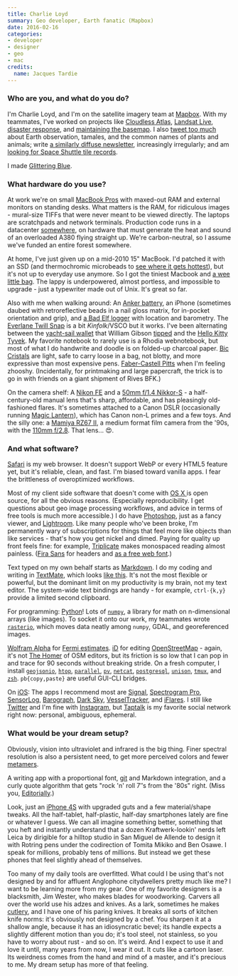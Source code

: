 ```yaml
---
title: Charlie Loyd
summary: Geo developer, Earth fanatic (Mapbox)
date: 2016-02-16
categories:
- developer
- designer
- geo
- mac
credits:
  name: Jacques Tardie
---
```


### Who are you, and what do you do?

I'm Charlie Loyd, and I'm on the satellite imagery team at [Mapbox](https://www.mapbox.com/ "A mapping company."). With my teammates, I've worked on projects like [Cloudless Atlas](http://www.wired.com/2013/05/a-cloudless-atlas/ "A WIRED article about MapBox's satellite imagery."), [Landsat Live](http://www.citylab.com/design/2015/03/roam-the-earth-in-real-time/388252/ "A CityLab article about MapBox's real-time satellite imagery."), [disaster response](https://www.mapbox.com/blog/nepal-imagery-collection/ "Charlie's MapBox's post about map data collection and disasters."), and [maintaining the basemap](https://www.mapbox.com/blog/new-zealand-aerial/ "Charlie's MapBox post about New Zealand."). I also [tweet too much](https://twitter.com/vruba "Charlie's Twitter account.") about Earth observation, tamales, and the common names of plants and animals; write [a similarly diffuse newsletter](http://tinyletter.com/vruba "Charlie's newsletter."), increasingly irregularly; and am [looking for Space Shuttle tile records](http://shuttletiles.space "Charlie's space shuttle tiles website.").

I made [Glittering Blue](https://glittering.blue/ "Charlie's Earth animation site.").

### What hardware do you use?

At work we're on small [MacBook Pros][macbook-pro] with maxed-out RAM and external monitors on standing desks. What matters is the RAM, for ridiculous images - mural-size TIFFs that were never meant to be viewed directly. The laptops are scratchpads and network terminals. Production code runs in a datacenter [somewhere](http://creativetimereports.org/2014/05/20/ingrid-burrington-the-cloud-is-not-the-territory-wnv/ "An article about data centers in northern Virginia."), on hardware that must generate the heat and sound of an overloaded A380 flying straight up. We're carbon-neutral, so I assume we've funded an entire forest somewhere.

At home, I've just given up on a mid-2010 15" MacBook. I'd patched it with an SSD (and thermochromic microbeads to [see where it gets hottest](https://twitter.com/vruba/status/627895234765000704 "Charlie's tweet showing the hot patches on his laptop.")), but it's not up to everyday use anymore. So I got the tiniest Macbook and [a wee little bag][campus-messenger]. The lappy is underpowered, almost portless, and impossible to upgrade - just a typewriter made out of Unix. It's great so far.

Also with me when walking around: An [Anker battery][astro-6700], an iPhone (sometimes daubed with retroreflective beads in a nail gloss matrix, for in-pocket orientation and grip), and [a Bad Elf logger][gps-pro-plus] with location and barometry. The [Everlane Twill Snap][twill-snap] is a bit _Kinfolk_/VSCO but it works. I've been alternating between the [yacht-sail wallet][wa-ben] that William Gibson [tipped](http://boingboing.net/2011/09/01/william-gibson-interview-boing.html "A Boing Boing interview with Willian Gibson.") and the [Hello Kitty Tyvek][hello-kitty-tyvek-mighty]. My favorite notebook to rarely use is a Rhodia webnotebook, but most of what I do handwrite and doodle is on folded-up charcoal paper. [Bic Cristals][cristal-xtra-smooth] are light, safe to carry loose in a bag, not blotty, and more expressive than most expensive pens. [Faber-Castell Pitts][pitt] when I'm feeling zhooshy. (Incidentally, for printmaking and large papercraft, the trick is to go in with friends on a giant shipment of Rives BFK.)

On the camera shelf: A [Nikon FE][fe] and a [50mm f/1.4 Nikkor-S][50mm-f1.4-nikkor-s-auto] - a half-century-old manual lens that's sharp, affordable, and has pleasingly old-fashioned flares. It's sometimes attached to a Canon DSLR (occasionally running [Magic Lantern][magic-lantern]), which has Canon non-L primes and a few toys. And the silly one: a [Mamiya RZ67 II][rz67-professional-ii], a medium format film camera from the '90s, with the [110mm f/2.8][rz67-110mm-f2.8]. That lens... 😍.

### And what software?

[Safari][] is my web browser. It doesn't support WebP or every HTML5 feature yet, but it's reliable, clean, and fast. I'm biased toward vanilla apps. I fear the brittleness of overoptimized workflows.

Most of my client side software that doesn't come with [OS X ][macos] is open source, for all the obvious reasons. (Especially reproducibility. I get questions about geo image processing workflows, and advice in terms of free tools is much more accessible.) I do have [Photoshop][], just as a fancy viewer, and [Lightroom][]. Like many people who've been broke, I'm permanently wary of subscriptions for things that feel more like objects than like services - that's how you get nickel and dimed. Paying for quality up front feels fine: for example, [Triplicate](http://practicaltypography.com/triplicate.html "A monospaced font.") makes monospaced reading almost painless. ([Fira Sans](https://github.com/mozilla/Fira "A monospaced font.") for headers and [as a free web font](https://www.google.com/fonts/specimen/Fira+Sans "The Fira Sans font available for web use on Google's font service.").)

Text typed on my own behalf starts as [Markdown][]. I do my coding and writing in [TextMate][], which looks [like this](http://basecase.org/2015/12/textmate "Charlie's TextMate screenshot."). It's not the most flexible or powerful, but the dominant limit on my productivity is my brain, not my text editor. The system-wide text bindings are handy - for example, `ctrl-{k,y}` provide a limited second clipboard.

For programming: [Python][]! Lots of [`numpy`][numpy], a library for math on n-dimensional arrays (like images). To socket it onto our work, my teammates wrote [`rasterio`][rasterio], which moves data neatly among `numpy`, GDAL, and georeferenced images.

[Wolfram Alpha][wolfram-alpha] for [Fermi estimates](https://en.wikipedia.org/wiki/Fermi_problem "The Wikipedia entry for Fermi problem."). [iD][] for editing [OpenStreetMap][] - again, it's not [The Homer](http://simpsons.wikia.com/wiki/The_Homer?file=TheHomer.png "An image of the car Homer Simpson invented.") of OSM editors, but its friction is so low that I can pop in and trace for 90 seconds without breaking stride. On a fresh computer, I install [`geojsonio`][geojsonio-cli], [`htop`][htop], [`parallel`][parallel], [`pv`][pv], [`netcat`][netcat], [`postgresql`][postgresql], [`unison`][unison], [`tmux`][tmux], and [`zsh`][zsh]. `pb{copy,paste}` are useful GUI-CLI bridges.

On [iOS][]: The apps I recommend most are [Signal][signal-ios], [Spectrogram Pro][spectrogram-pro-ios], [SensorLog][sensorlog-ios], [Barograph][barograph-ios], [Dark Sky][dark-sky-ios], [VesselTracker][vesseltracker-ios], and [iFlares][iflares-ios]. I still like [Twitter][twitter-ios] and I'm fine with [Instagram][instagram-ios], but [Taptalk][] is my favorite social network right now: personal, ambiguous, ephemeral.

### What would be your dream setup?

Obviously, vision into ultraviolet and infrared is the big thing. Finer spectral resolution is also a persistent need, to get more perceived colors and fewer [metamers](https://en.wikipedia.org/wiki/Metamerism_%28color%29 "The Wikipedia entry for Metamerism (colour).").

A writing app with a proportional font, [git][] and Markdown integration, and a curly quote algorithm that gets "rock 'n' roll 7″s from the '80s" right. (Miss you, [Editorially][].)

Look, just an [iPhone 4S][iphone-4s] with upgraded guts and a few material/shape tweaks. All the half-tablet, half-plastic, half-day smartphones lately are fine or whatever I guess. We can all imagine something better, something that you heft and instantly understand that a dozen Kraftwerk-lookin' nerds left Leica by dirigible for a hilltop studio in San Miguel de Allende to design it with Rotring pens under the codirection of Tomita Mikiko and Ben Osawe. I speak for millions, probably tens of millions. But instead we get these phones that feel slightly ahead of themselves.

Too many of my daily tools are overfitted. What could I be using that's not designed by and for affluent Anglophone citydwellers pretty much like me? I want to be learning more from my gear. One of my favorite designers is a blacksmith, Jim Wester, who makes blades for woodworking. Carvers all over the world use his adzes and knives. As a lark, sometimes he makes [cutlery](http://www.northbayforge.com/cutlery.htm "Cutlery made by Jim Wester."), and I have one of his paring knives. It breaks all sorts of kitchen knife norms: it's obviously not designed by a chef. You sharpen it at a shallow angle, because it has an idiosyncratic bevel; its handle expects a slightly different motion than you do; it's tool steel, not stainless, so you have to worry about rust - and so on. It's weird. And I expect to use it and love it until, many years from now, I wear it out. It cuts like a cartoon laser. Its weirdness comes from the hand and mind of a master, and it's precious to me. My dream setup has more of that feeling.

[50mm-f1.4-nikkor-s-auto]: https://kenrockwell.com/nikon/50mm-f14-s.htm "A camera lens."
[astro-6700]: http://web.archive.org/web/20190509013844/https://www.amazon.com/Anker-Ultra-Compact-Generation-Techonology-High-Quality/dp/B00HA5RXYY "An external battery pack."
[barograph-ios]: https://apps.apple.com/us/app/barograph-barometer-altimeter/id926055907 "A barometer and altimeter app."
[campus-messenger]: http://web.archive.org/web/20160602193318/https://www.casecrown.com/laptops/bags/11-inch-campus-messenger-bag "A laptop bag."
[cristal-xtra-smooth]: http://web.archive.org/web/20221231142159/https://www.amazon.com/BIC-Cristal-Smooth-Medium-12-Count/dp/B00006IE6X "A ballpoint pen."
[dark-sky-ios]: http://web.archive.org/web/20230829071258/https://support.apple.com/en-us/HT213526 "A weather app."
[editorially]: http://web.archive.org/web/20130806043131/https://editorially.com/ "A web-based collaborative text editor."
[fe]: https://en.wikipedia.org/wiki/Nikon_FE "A 35mm SLR film camera."
[geojsonio-cli]: https://github.com/mapbox/geojsonio-cli "A command line tool for geojson.io."
[git]: https://git-scm.com/ "A version control system."
[gps-pro-plus]: https://bad-elf.com/pages/be-gps-2300-detail "A GPS receiver."
[hello-kitty-tyvek-mighty]: http://web.archive.org/web/20221231142148/https://www.amazon.com/Hello-Kitty-Tyvek-Mighty-Wallet/dp/B005S2U1H2 "A wallet."
[htop]: https://htop.dev "A command-line process viewer."
[id]: https://learnosm.org/en/beginner/id-editor/ "An editor for OpenStreetMap."
[iflares-ios]: http://web.archive.org/web/20190925093622/https://apps.apple.com/us/app/iflares/id460705913 "An app for tracking Iridium satellite flares."
[instagram-ios]: https://apps.apple.com/us/app/instagram/id389801252 "A photo taking/sharing app."
[ios]: https://www.apple.com/ios/ "A mobile operating system."
[iphone-4s]: https://en.wikipedia.org/wiki/IPhone_4S "A smartphone."
[lightroom]: https://www.adobe.com/products/photoshop-lightroom.html "Photo management and editing software."
[macbook-pro]: https://www.apple.com/macbook-pro/ "A laptop."
[macos]: https://en.wikipedia.org/wiki/MacOS "An operating system for Mac hardware."
[magic-lantern]: https://magiclantern.fandom.com/wiki/Magic_Lantern_Firmware_Wiki "Custom firmware for high-end Canon cameras."
[markdown]: https://daringfireball.net/projects/markdown/ "An email-like format for marking up text."
[netcat]: http://web.archive.org/web/20190825184938/http://nc110.sourceforge.net/ "A tool for network debugging/exploring."
[numpy]: https://numpy.org/ "A Python package for scientific computing."
[openstreetmap]: https://www.openstreetmap.org/ "A crowdsourced map."
[parallel]: http://www.gnu.org/software/parallel/ "A command-line tool for executing multiple processes across one or more computers."
[photoshop]: https://www.adobe.com/products/photoshop.html "A bitmap image editor."
[pitt]: http://web.archive.org/web/20190509013849/https://www.amazon.com/Faber-Castell-Pitt-Brush-Pen-Pkg-Assorted/dp/B000PSZ304 "Artist pens using a brush."
[postgresql]: https://www.postgresql.org/ "A relational database server."
[pv]: http://www.ivarch.com/programs/pv.shtml "A command-line tool for viewing data sent over a pipeline."
[python]: https://www.python.org/ "An interpreted scripting language."
[rasterio]: https://github.com/rasterio/rasterio "A geospatial raster library for Python."
[rz67-110mm-f2.8]: http://www.photographyreview.com/product/lenses/medium-format/mamiya/rz-67-110mm-f-2-8.html "A camera lens."
[rz67-professional-ii]: https://en.wikipedia.org/wiki/Mamiya_RZ67 "A medium format SLR camera."
[safari]: https://www.apple.com/safari/ "A fast web browser."
[sensorlog-ios]: https://apps.apple.com/us/app/sensorlog/id388014573 "An app for extracting sensor data from your device."
[signal-ios]: https://github.com/signalapp/Signal-iOS "A private chat app."
[spectrogram-pro-ios]: https://apps.apple.com/us/app/spectrogram-pro-super-smooth/id415301721 "A spectral analysis app."
[taptalk]: http://web.archive.org/web/20161116155430/http://hello.taptalk.me:80/ "A photo and video messaging service."
[textmate]: https://macromates.com/ "A text editor for the Mac."
[tmux]: https://sourceforge.net/projects/tmux.mirror/ "A terminal multiplexer, similar to screen."
[twill-snap]: http://web.archive.org/web/20210921014353/https://www.everlane.com/products/mens-twill-backpack-grey?collection=mens-backpacks-bags "A backpack."
[twitter-ios]: https://apps.apple.com/app/twitter/id333903271 "A Twitter client."
[unison]: https://www.cis.upenn.edu/~bcpierce/unison/ "A file syncing tool."
[vesseltracker-ios]: http://web.archive.org/web/20160609210707/http://www.vesseltracker.com/en/static/IPhone.html "An app for tracking the location of ships."
[wa-ben]: http://www.yasutomo2020.com/wallet.htm "A Cuben Fiber wallet."
[wolfram-alpha]: https://www.wolframalpha.com/ "An online knowledge engine."
[zsh]: https://www.zsh.org/ "An interactive shell and scripting language."
